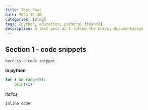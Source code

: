 ```yaml
---
title: Test Post
date: 2024-12-30
categories: [Blog]
tags: [python, education, personal finance]
description: A test post as I follow the Chirpy documentation
---
```


## Section 1 - code snippets

```
here is a code snippet
```

**in python**

```python
for i in range(5):
    print(i)
```

_italics_

`inline code`

